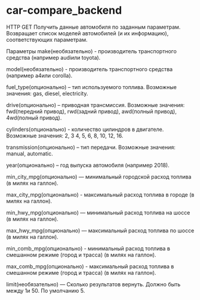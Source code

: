# car-compare_backend

HTTP GET
Получить данные автомобиля по заданным параметрам. Возвращает список моделей автомобилей (и их информацию), соответствующих параметрам.

Параметры
make(необязательно) - производитель транспортного средства (например audiили toyota).

model(необязательно) - производитель транспортного средства (например a4или corolla).

fuel_type(опционально) – тип используемого топлива. Возможные значения: gas, diesel, electricity.

drive(опционально) – приводная трансмиссия. Возможные значения: fwd(передний привод), rwd(задний привод), awd(полный привод), 4wd(полный привод).

cylinders(опционально) - количество цилиндров в двигателе. Возможные значения: 2, 3 4, 5, 6, 8, 10, 12, 16.

transmission(опционально) – тип передачи. Возможные значения: manual, automatic.

year(опционально) – год выпуска автомобиля (например 2018).

min_city_mpg(опционально) — минимальный городской расход топлива (в милях на галлон).

max_city_mpg(опционально) - максимальный расход топлива в городе (в милях на галлон).

min_hwy_mpg(опционально) — минимальный расход топлива на шоссе (в милях на галлон).

max_hwy_mpg(опционально) — максимальный расход топлива по шоссе (в милях на галлон).

min_comb_mpg(опционально) - минимальный расход топлива в смешанном режиме (город и трасса) (в милях на галлон).

max_comb_mpg(опционально) - максимальный расход топлива в смешанном режиме (город и трасса) (в милях на галлон).

limit(необязательно) — Сколько результатов вернуть. Должно быть между 1и 50. По умолчанию 5.
